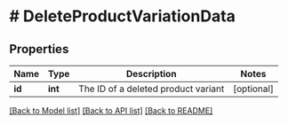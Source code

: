 # # DeleteProductVariationData

## Properties

Name | Type | Description | Notes
------------ | ------------- | ------------- | -------------
**id** | **int** | The ID of a deleted product variant | [optional]

[[Back to Model list]](../README.md#documentation-for-models) [[Back to API list]](../README.md#documentation-for-api-endpoints) [[Back to README]](../README.md)
